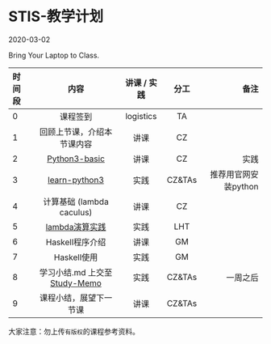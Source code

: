 # STIS-教学计划

2020-03-02

Bring Your Laptop to Class. 

| 时间段    |  内容     |  讲课 / 实践     |   分工  |   备注       |
| :---     | :----:    |   :----:    |    :----:    |       ---: |
|   0      | 课程签到     |  logistics   |     TA     |        |
|   1      |  回顾上节课，介绍本节课内容 |    讲课     |   CZ   |      |
|   2      | [Python3-basic](python3-basic.md) |  讲课    |    CZ    |  实践       |
|   3      | [learn-python3](https://github.com/saturn-lab/Learn-Python3) |  实践    |    CZ&TAs    |   推荐用官网安装python     |
|   4      |  计算基础 (lambda caculus) |  讲课    |    CZ    |          |
|   5      |  [lambda演算实践](../../Computing/lambda_caculus.ipynb) |  实践    |    LHT    |          |
|   6      |  Haskell程序介绍 | 讲课       |  GM|  |   |
|   7      |  Haskell使用 | 实践       |  GM|  |   |
|   8      | 学习小结.md 上交至[Study-Memo](../../Study-Memo)   |  实践    |     CZ&TAs     |   一周之后     |
|   9      | 课程小结，展望下一节课   |   讲课    |     CZ&TAs     |       |



大家注意：勿上传``有版权``的课程参考资料。


